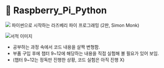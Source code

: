 # 📌 Raspberry_Pi_Python 
<img src="https://img.shields.io/badge/Python-3766AB?style=flat-square&logo=Python&logoColor=white"/>
파이썬으로 시작하는 라즈베리 파이 프로그래밍 (2판, Simon Monk)  

![서적 이미지](https://contents.kyobobook.co.kr/sih/fit-in/458x0/pdt/9791185890487.jpg)

* 공부하는 과정 속에서 코드 내용을 살짝 변형함.
* 부품 구입 후에 챕터 9~12에 해당하는 내용을 직접 실험해 볼 필요가 있어 보임.  
* (챕터 9~12는 정독만 진행한 상황, 코드 실험은 아직 진행 X)
